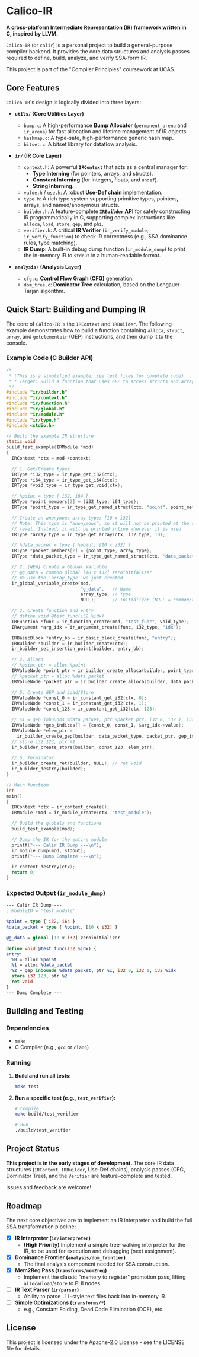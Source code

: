# Calico-IR

**A cross-platform Intermediate Representation (IR) framework written in C, inspired by LLVM.**

`Calico-IR` (or `calir`) is a personal project to build a general-purpose compiler backend. It provides the core data structures and analysis passes required to define, build, analyze, and verify SSA-form IR.

This project is part of the "Compiler Principles" coursework at UCAS.

## Core Features

`Calico-IR`'s design is logically divided into three layers:

* **`utils/` (Core Utilities Layer)**
    * `bump.c`: A high-performance **Bump Allocator** (`permanent_arena` and `ir_arena`) for fast allocation and lifetime management of IR objects.
    * `hashmap.c`: A type-safe, high-performance generic hash map.
    * `bitset.c`: A bitset library for dataflow analysis.

* **`ir/` (IR Core Layer)**
    * `context.h`: A powerful **`IRContext`** that acts as a central manager for:
        * **Type Interning** (for pointers, arrays, and structs).
        * **Constant Interning** (for integers, floats, and `undef`).
        * **String Interning**.
    * `value.h` / `use.h`: A robust **Use-Def chain** implementation.
    * `type.h`: A rich type system supporting primitive types, pointers, arrays, and named/anonymous structs.
    * `builder.h`: A feature-complete **`IRBuilder` API** for safely constructing IR programmatically in C, supporting complex instructions like `alloca`, `load`, `store`, `gep`, and `phi`.
    * `verifier.h`: A critical **IR Verifier** (`ir_verify_module`, `ir_verify_function`) to check IR correctness (e.g., SSA dominance rules, type matching).
    * **IR Dump**: A built-in debug dump function (`ir_module_dump`) to print the in-memory IR to `stdout` in a human-readable format.

* **`analysis/` (Analysis Layer)**
    * `cfg.c`: **Control Flow Graph (CFG)** generation.
    * `dom_tree.c`: **Dominator Tree** calculation, based on the Lengauer-Tarjan algorithm.

## Quick Start: Building and Dumping IR

The core of `Calico-IR` is the `IRContext` and `IRBuilder`. The following example demonstrates how to build a function containing `alloca`, `struct`, `array`, and `getelementptr` (GEP) instructions, and then dump it to the console.

### Example Code (C Builder API)

```c
/*
 * (This is a simplified example; see test files for complete code)
 * * Target: Build a function that uses GEP to access structs and arrays
 */
#include "ir/builder.h"
#include "ir/context.h"
#include "ir/function.h"
#include "ir/global.h"
#include "ir/module.h"
#include "ir/type.h"
#include <stdio.h>

// Build the example IR structure
static void
build_test_example(IRModule *mod)
{
  IRContext *ctx = mod->context;

  // 1. Get/Create types
  IRType *i32_type = ir_type_get_i32(ctx);
  IRType *i64_type = ir_type_get_i64(ctx);
  IRType *void_type = ir_type_get_void(ctx);

  // %point = type { i32, i64 }
  IRType *point_members[2] = {i32_type, i64_type};
  IRType *point_type = ir_type_get_named_struct(ctx, "point", point_members, 2);

  // Create an anonymous array type: [10 x i32]
  // Note: This type is "anonymous", so it will not be printed at the top
  // level. Instead, it will be printed inline wherever it is used.
  IRType *array_type = ir_type_get_array(ctx, i32_type, 10);

  // %data_packet = type { %point, [10 x i32] }
  IRType *packet_members[2] = {point_type, array_type};
  IRType *data_packet_type = ir_type_get_named_struct(ctx, "data_packet", packet_members, 2);

  // 2. [NEW] Create a Global Variable
  // @g_data = common global [10 x i32] zeroinitializer
  // We use the 'array_type' we just created.
  ir_global_variable_create(mod,
                            "g_data",   // Name
                            array_type, // Type
                            NULL);      // Initializer (NULL = common/zero)

  // 3. Create function and entry
  // define void @test_func(i32 %idx)
  IRFunction *func = ir_function_create(mod, "test_func", void_type);
  IRArgument *arg_idx = ir_argument_create(func, i32_type, "idx");

  IRBasicBlock *entry_bb = ir_basic_block_create(func, "entry");
  IRBuilder *builder = ir_builder_create(ctx);
  ir_builder_set_insertion_point(builder, entry_bb);

  // 4. Alloca
  // %point_ptr = alloc %point
  IRValueNode *point_ptr = ir_builder_create_alloca(builder, point_type);
  // %packet_ptr = alloc %data_packet
  IRValueNode *packet_ptr = ir_builder_create_alloca(builder, data_packet_type);

  // 5. Create GEP and Load/Store
  IRValueNode *const_0 = ir_constant_get_i32(ctx, 0);
  IRValueNode *const_1 = ir_constant_get_i32(ctx, 1);
  IRValueNode *const_123 = ir_constant_get_i32(ctx, 123);

  // %1 = gep inbounds %data_packet, ptr %packet_ptr, i32 0, i32 1, i32 %idx
  IRValueNode *gep_indices[] = {const_0, const_1, &arg_idx->value};
  IRValueNode *elem_ptr =
    ir_builder_create_gep(builder, data_packet_type, packet_ptr, gep_indices, 3, true /* inbounds */);
  // store i32 123, ptr %1
  ir_builder_create_store(builder, const_123, elem_ptr);

  // 6. Terminator
  ir_builder_create_ret(builder, NULL); // ret void
  ir_builder_destroy(builder);
}

// Main function
int
main()
{
  IRContext *ctx = ir_context_create();
  IRModule *mod = ir_module_create(ctx, "test_module");

  // Build the globals and functions
  build_test_example(mod);

  // Dump the IR for the entire module
  printf("--- Calir IR Dump ---\n");
  ir_module_dump(mod, stdout);
  printf("--- Dump Complete ---\n");

  ir_context_destroy(ctx);
  return 0;
}
````

### Expected Output (`ir_module_dump`)

```llvm
--- Calir IR Dump ---
; ModuleID = 'test_module'

%point = type { i32, i64 }
%data_packet = type { %point, [10 x i32] }

@g_data = global [10 x i32] zeroinitializer

define void @test_func(i32 %idx) {
entry:
  %0 = alloc %point
  %1 = alloc %data_packet
  %2 = gep inbounds %data_packet, ptr %1, i32 0, i32 1, i32 %idx
  store i32 123, ptr %2
  ret void
}
--- Dump Complete ---
```

## Building and Testing

### Dependencies

  * `make`
  * C Compiler (e.g., `gcc` or `clang`)

### Running

1.  **Build and run all tests:**

    ```bash
    make test
    ```

2.  **Run a specific test (e.g., `test_verifier`):**

    ```bash
    # Compile
    make build/test_verifier

    # Run
    ./build/test_verifier
    ```

## Project Status

**This project is in the early stages of development.** The core IR data structures (`IRContext`, `IRBuilder`, Use-Def chains), analysis passes (CFG, Dominator Tree), and the `Verifier` are feature-complete and tested.

Issues and feedback are welcome\!

## Roadmap

The next core objectives are to implement an IR interpreter and build the full SSA transformation pipeline:

  - [x] **IR Interpreter (`ir/interpreter`)**
      * **(High Priority)** Implement a simple tree-walking interpreter for the IR, to be used for execution and debugging (next assignment).
  - [x] **Dominance Frontier (`analysis/dom_frontier`)**
      * The final analysis component needed for SSA construction.
  - [x] **Mem2Reg Pass (`transforms/mem2reg`)**
      * Implement the classic "memory to register" promotion pass, lifting `alloca`/`load`/`store` to PHI nodes.
  - [ ] **IR Text Parser (`ir/parser`)**
      * Ability to parse `.ll`-style text files back into in-memory IR.
  - [ ] **Simple Optimizations (`transforms/*`)**
      * e.g., Constant Folding, Dead Code Elimination (DCE), etc.

## License

This project is licensed under the Apache-2.0 License - see the LICENSE file for details.
